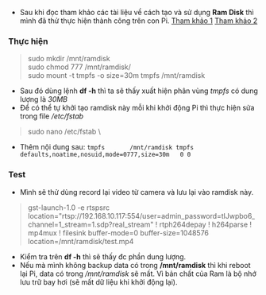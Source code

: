 - Sau khi đọc tham khảo các tài liệu về cách tạo và sử dụng **Ram Disk** thì mình đã thử thực hiện thành công trên con Pi.
[Tham khảo 1](https://www.jamescoyle.net/how-to/943-create-a-ram-disk-in-linux)
[Tham khảo 2](https://www.linuxbabe.com/command-line/create-ramdisk-linux)

### Thực hiện
> sudo mkdir /mnt/ramdisk \
> sudo chmod 777 /mnt/ramdisk/ \
> sudo mount -t tmpfs -o size=30m tmpfs /mnt/ramdisk
- Sau đó dùng lệnh **df -h** thì ta sẽ thấy xuất hiện phân vùng *tmpfs* có dung lượng là *30MB*
- Để có thể tự khởi tạo ramdisk này mỗi khi khởi động Pi thì thực hiện sửa trong file */etc/fstab*
> sudo nano /etc/fstab \
- Thêm nội dung sau:
`tmpfs       /mnt/ramdisk tmpfs   defaults,noatime,nosuid,mode=0777,size=30m   0 0`

### Test
- Mình sẽ thử dùng record lại video từ camera và lưu lại vào ramdisk này.
> gst-launch-1.0 -e rtspsrc location="rtsp://192.168.10.117:554/user=admin_password=tlJwpbo6_channel=1_stream=1.sdp?real_stream" ! rtph264depay ! h264parse ! mp4mux ! filesink buffer-mode=0 buffer-size=1048576 location=/mnt/ramdisk/test.mp4
- Kiểm tra trên **df -h** thì sẽ thấy đc phần dung lượng.
- Nếu mà mình không backup data có trong **/mnt/ramdisk** thì khi reboot lại Pi, data có trong */mnt/ramdisk* sẽ mất. Vì bản chất của Ram là bộ nhớ lưu trữ bay hơi (sẽ mất dữ liệu khi khởi động lại).



